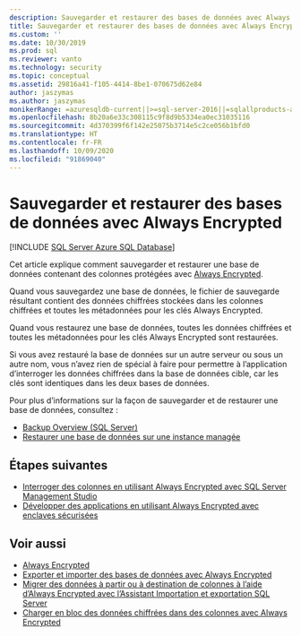 ```yaml
---
description: Sauvegarder et restaurer des bases de données avec Always Encrypted
title: Sauvegarder et restaurer des bases de données avec Always Encrypted | Microsoft Docs
ms.custom: ''
ms.date: 10/30/2019
ms.prod: sql
ms.reviewer: vanto
ms.technology: security
ms.topic: conceptual
ms.assetid: 29816a41-f105-4414-8be1-070675d62e84
author: jaszymas
ms.author: jaszymas
monikerRange: =azuresqldb-current||>=sql-server-2016||=sqlallproducts-allversions||>=sql-server-linux-2017||=azuresqldb-mi-current
ms.openlocfilehash: 8b20a6e33c308115c9f8d9b5334ea0ec31035116
ms.sourcegitcommit: 4d370399f6f142e25075b3714e5c2ce056b1bfd0
ms.translationtype: HT
ms.contentlocale: fr-FR
ms.lasthandoff: 10/09/2020
ms.locfileid: "91869040"
---
```

# <a name="backup-and-restore-databases-using-always-encrypted"></a>Sauvegarder et restaurer des bases de données avec Always Encrypted 
[!INCLUDE [SQL Server Azure SQL Database](../../../includes/applies-to-version/sql-asdb.md)]

Cet article explique comment sauvegarder et restaurer une base de données contenant des colonnes protégées avec [Always Encrypted](../../../relational-databases/security/encryption/always-encrypted-database-engine.md).

Quand vous sauvegardez une base de données, le fichier de sauvegarde résultant contient des données chiffrées stockées dans les colonnes chiffrées et toutes les métadonnées pour les clés Always Encrypted.

Quand vous restaurez une base de données, toutes les données chiffrées et toutes les métadonnées pour les clés Always Encrypted sont restaurées. 

Si vous avez restauré la base de données sur un autre serveur ou sous un autre nom, vous n’avez rien de spécial à faire pour permettre à l’application d’interroger les données chiffrées dans la base de données cible, car les clés sont identiques dans les deux bases de données.

Pour plus d’informations sur la façon de sauvegarder et de restaurer une base de données, consultez :
- [Backup Overview (SQL Server)](../../backup-restore/backup-overview-sql-server.md)
- [Restaurer une base de données sur une instance managée](/azure/sql-database/sql-database-managed-instance-get-started-restore)

## <a name="next-steps"></a>Étapes suivantes
- [Interroger des colonnes en utilisant Always Encrypted avec SQL Server Management Studio](always-encrypted-query-columns-ssms.md)
- [Développer des applications en utilisant Always Encrypted avec enclaves sécurisées](always-encrypted-enclaves-client-development.md) 

## <a name="see-also"></a>Voir aussi
- [Always Encrypted](../../../relational-databases/security/encryption/always-encrypted-database-engine.md)
- [Exporter et importer des bases de données avec Always Encrypted](always-encrypted-migrate-using-bacpac.md)
- [Migrer des données à partir ou à destination de colonnes à l’aide d’Always Encrypted avec l’Assistant Importation et exportation SQL Server](always-encrypted-migrate-using-import-export-wizard.md)
- [Charger en bloc des données chiffrées dans des colonnes avec Always Encrypted](migrate-sensitive-data-protected-by-always-encrypted.md)